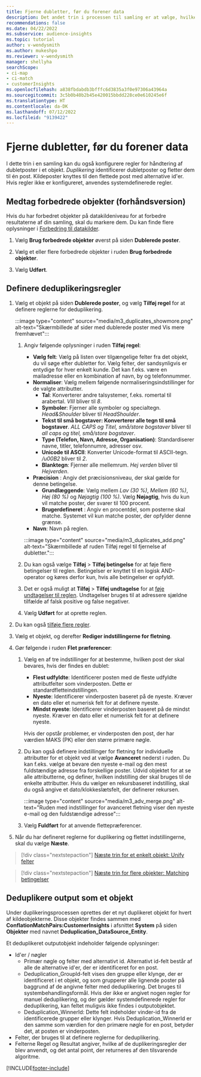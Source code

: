 ```yaml
---
title: Fjerne dubletter, før du forener data
description: Det andet trin i processen til samling er at vælge, hvilken post der skal bevares, når der findes dubletter.
recommendations: false
ms.date: 04/22/2022
ms.subservice: audience-insights
ms.topic: tutorial
author: v-wendysmith
ms.author: mukeshpo
ms.reviewer: v-wendysmith
manager: shellyha
searchScope:
- ci-map
- ci-match
- customerInsights
ms.openlocfilehash: a838fbdabdb3bfffc6d3835a3f0e97306a43964a
ms.sourcegitcommit: 3c5b0b40b2b45e420015bbdd228ce0e610245e6f
ms.translationtype: HT
ms.contentlocale: da-DK
ms.lasthandoff: 07/12/2022
ms.locfileid: "9139422"
---
```

# <a name="remove-duplicates-before-unifying-data"></a>Fjerne dubletter, før du forener data

I dette trin i en samling kan du også konfigurere regler for håndtering af dubletposter i et objekt. *Duplikering* identificerer dubletposter og fletter dem til én post. Kildeposter knyttes til den flettede post med alternative id'er. Hvis regler ikke er konfigureret, anvendes systemdefinerede regler.

## <a name="include-enriched-entities-preview"></a>Medtag forbedrede objekter (forhåndsversion)

Hvis du har forbedret objekter på datakildeniveau for at forbedre resultaterne af din samling, skal du markere dem. Du kan finde flere oplysninger i [Forbedring til datakilder](data-sources-enrichment.md).

1. Vælg **Brug forbedrede objekter** øverst på siden **Dublerede poster**.

1. Vælg et eller flere forbedrede objekter i ruden **Brug forbedrede objekter**.

1. Vælg **Udført**.

## <a name="define-deduplication-rules"></a>Definere deduplikeringsregler

1. Vælg et objekt på siden **Dublerede poster**, og vælg **Tilføj regel** for at definere reglerne for deduplikering.

   :::image type="content" source="media/m3_duplicates_showmore.png" alt-text="Skærmbillede af sider med dublerede poster med Vis mere fremhævet":::

   1. Angiv følgende oplysninger i ruden **Tilføj regel**:
      - **Vælg felt**: Vælg på listen over tilgængelige felter fra det objekt, du vil søge efter dubletter for. Vælg felter, der sandsynligvis er entydige for hver enkelt kunde. Det kan f.eks. være en mailadresse eller en kombination af navn, by og telefonnummer.
      - **Normaliser**: Vælg mellem følgende normaliseringsindstillinger for de valgte attributter.
        - **Tal**: Konverterer andre talsystemer, f.eks. romertal til arabertal. *VIII* bliver til *8*.
        - **Symboler**: Fjerner alle symboler og specialtegn. *Head&Shoulder* bliver til *HeadShoulder*.
        - **Tekst til små bogstaver: Konverterer alle tegn til små bogstaver**. *ALL CAPS og Titel, små/store bogstaver* bliver til *all caps og titel, små/store bogstaver*.
        - **Type (Telefon, Navn, Adresse, Organisation)**: Standardiserer navne, titler, telefonnumre, adresser osv.
        - **Unicode til ASCII**: Konverter Unicode-format til ASCII-tegn. */u00B2* bliver til *2*.
        - **Blanktegn**: Fjerner alle mellemrum. *Hej   verden* bliver til *Hejverden*.
      - **Præcision** : Angiv det præcisionsniveau, der skal gælde for denne betingelse.
        - **Grundlæggende**: Vælg mellem *Lav (30 %)*, *Mellem (60 %)*, *Høj (80 %)* og *Nøjagtig (100 %)*. Vælg **Nøjagtig**, hvis du kun vil matche poster, der svarer til 100 procent.
        - **Brugerdefineret** : Angiv en procentdel, som posterne skal matche. Systemet vil kun matche poster, der opfylder denne grænse.
      - **Navn**: Navn på reglen.

      :::image type="content" source="media/m3_duplicates_add.png" alt-text="Skærmbillede af ruden Tilføj regel til fjernelse af dubletter.":::

   1. Du kan også vælge **Tilføj** > **Tilføj betingelse** for at føje flere betingelser til reglen. Betingelser er knyttet til en logisk AND-operator og køres derfor kun, hvis alle betingelser er opfyldt.

   1. Det er også muligt at **Tilføj** > **Tilføj undtagelse** for at [føje undtagelser til reglen](match-entities.md#add-exceptions-to-a-rule). Undtagelser bruges til at adressere sjældne tilfælde af falsk positive og false negativer.

   1. Vælg **Udført** for at oprette reglen.

1. Du kan også [tilføje flere regler](#define-deduplication-rules).

1. Vælg et objekt, og derefter **Rediger indstillingerne for fletning**.

1. Gør følgende i ruden **Flet præferencer**:
   1. Vælg en af tre indstillinger for at bestemme, hvilken post der skal bevares, hvis der findes en dublet:
      - **Flest udfyldte**: Identificerer posten med de fleste udfyldte attributfelter som vinderposten. Dette er standardfletteindstillingen.
      - **Nyeste**: Identificerer vinderposten baseret på de nyeste. Kræver en dato eller et numerisk felt for at definere nyeste.
      - **Mindst nyeste**: Identificerer vinderposten baseret på de mindst nyeste. Kræver en dato eller et numerisk felt for at definere nyeste.
      
      Hvis der opstår problemer, er vinderposten den post, der har værdien MAKS (PK) eller den større primære nøgle.
      
   1. Du kan også definere indstillinger for fletning for individuelle attributter for et objekt ved at vælge **Avanceret** nederst i ruden. Du kan f.eks. vælge at bevare den nyeste e-mail og den mest fuldstændige adresse fra forskellige poster. Udvid objektet for at se alle attributterne, og definer, hvilken indstilling der skal bruges til de enkelte attributter. Hvis du vælger en rekursbaseret indstilling, skal du også angive et dato/klokkeslætsfelt, der definerer rekursen.

      :::image type="content" source="media/m3_adv_merge.png" alt-text="Ruden med indstillinger for avanceret fletning viser den nyeste e-mail og den fuldstændige adresse":::

   1. Vælg **Fuldført** for at anvende flettepræferencer.

1. Når du har defineret reglerne for duplikering og flettet indstillingerne, skal du vælge **Næste**.
  
> [!div class="nextstepaction"]
> [Næste trin for et enkelt objekt: Unify felter](merge-entities.md)

> [!div class="nextstepaction"]
> [Næste trin for flere objekter: Matching betingelser](match-entities.md)

## <a name="deduplication-output-as-an-entity"></a>Deduplikere output som et objekt

Under duplikeringsprocessen oprettes der et nyt duplikeret objekt for hvert af kildeobjekterne. Disse objekter findes sammen med **ConflationMatchPairs:CustomerInsights** i afsnittet **System** på siden **Objekter** med navnet **Deduplication_DataSource_Entity**.

Et deduplikeret outputobjekt indeholder følgende oplysninger:

- Id'er / nøgler
  - Primær nøgle og felter med alternativt id. Alternativt id-felt består af alle de alternative id'er, der er identificeret for en post.
  - Deduplication_GroupId-felt vises den gruppe eller klynge, der er identificeret i et objekt, og som grupperer alle lignende poster på baggrund af de angivne felter med deduplikering. Det bruges til systembehandlingsformål. Hvis der ikke er angivet nogen regler for manuel deduplikering, og der gælder systemdefinerede regler for deduplikering, kan feltet muligvis ikke findes i outputobjektet.
  - Deduplication_WinnerId: Dette felt indeholder vinder-id fra de identificerede grupper eller klynger. Hvis Deduplication_WinnerId er den samme som værdien for den primære nøgle for en post, betyder det, at posten er vinderposten.
- Felter, der bruges til at definere reglerne for deduplikering.
- Felterne Regel og Resultat angiver, hvilke af de duplikeringsregler der blev anvendt, og det antal point, der returneres af den tilsvarende algoritme.

[!INCLUDE[footer-include](includes/footer-banner.md)]
